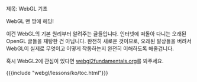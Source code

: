 제목: WebGL 기초

WebGL 맨 땅에 헤딩!

이건 WebGL의 기본 원리부터 알려주는 글들입니다.
인터넷에 떠돌아 다니는 오래된 OpenGL 글들을 재탕한 건 아닙니다.
완전히 새로운 것이므로, 오래된 발상들을 버려서 WebGL이 실제로 무엇이고 어떻게 작동하는지 완전히 이해하도록 해줄겁니다.

혹시 WebGL2에 관심이 있다면 [webgl2fundamentals.org](http://webgl2fundamentals.org)를 봐주세요.

{{{include "webgl/lessons/ko/toc.html"}}}


<!--

{{{table_of_contents}}}

-->



